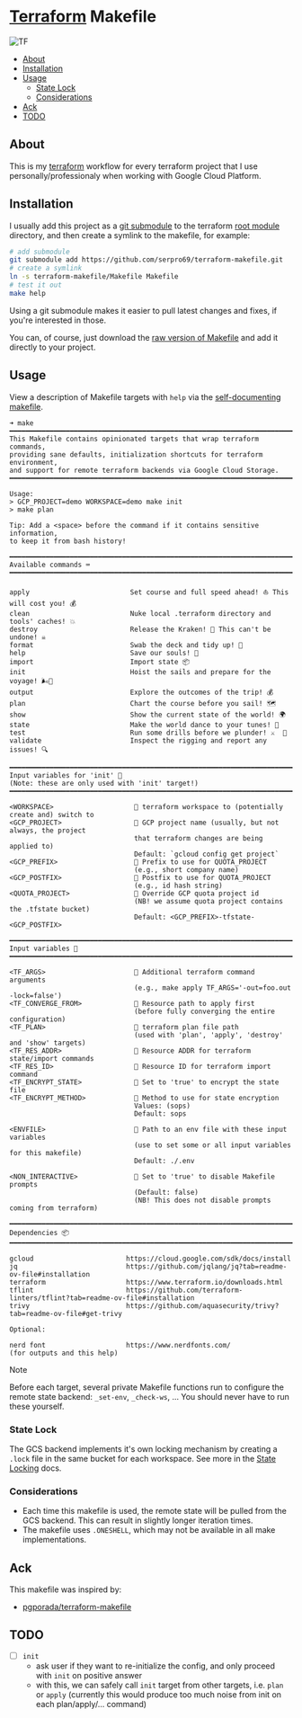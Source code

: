 # [Terraform](https://www.terraform.io/) Makefile

![TF](https://img.shields.io/badge/Terraform%20Version-%3E%3D1.0.0-purple.svg)

<!--toc:start-->
- [About](#about)
- [Installation](#installation)
- [Usage](#usage)
  - [State Lock](#state-lock)
  - [Considerations](#considerations)
- [Ack](#ack)
- [TODO](#todo)
<!--toc:end-->

## About

This is my [terraform](https://www.terraform.io/) workflow for every terraform project that I use personally/professionaly when working with Google Cloud Platform.

## Installation

I usually add this project as a [git submodule](https://git-scm.com/book/en/v2/Git-Tools-Submodules) to the terraform [root module](https://developer.hashicorp.com/terraform/language/modules#the-root-module) directory, and then create a symlink to the makefile, for example:

```bash
# add submodule 
git submodule add https://github.com/serpro69/terraform-makefile.git
# create a symlink
ln -s terraform-makefile/Makefile Makefile
# test it out
make help
```

Using a git submodule makes it easier to pull latest changes and fixes, if you're interested in those.

You can, of course, just download the [raw version of Makefile](https://raw.githubusercontent.com/serpro69/terraform-makefile/master/Makefile) and add it directly to your project.

## Usage

View a description of Makefile targets with `help` via the [self-documenting makefile](https://marmelab.com/blog/2016/02/29/auto-documented-makefile.html).

```text
➜ make
━━━━━━━━━━━━━━━━━━━━━━━━━━━━━━━━━━━━━━━━━━━━━━━━━━━━━━━━━━━━━━━━━━━━━━━━━━━━━━━━━━━━━━━━━━
This Makefile contains opinionated targets that wrap terraform commands,
providing sane defaults, initialization shortcuts for terraform environment,
and support for remote terraform backends via Google Cloud Storage.
━━━━━━━━━━━━━━━━━━━━━━━━━━━━━━━━━━━━━━━━━━━━━━━━━━━━━━━━━━━━━━━━━━━━━━━━━━━━━━━━━━━━━━━━━━

Usage:
> GCP_PROJECT=demo WORKSPACE=demo make init
> make plan

Tip: Add a <space> before the command if it contains sensitive information,
to keep it from bash history!

━━━━━━━━━━━━━━━━━━━━━━━━━━━━━━━━━━━━━━━━━━━━━━━━━━━━━━━━━━━━━━━━━━━━━━━━━━━━━━━━━━━━━━━━━━
Available commands ⌨️
━━━━━━━━━━━━━━━━━━━━━━━━━━━━━━━━━━━━━━━━━━━━━━━━━━━━━━━━━━━━━━━━━━━━━━━━━━━━━━━━━━━━━━━━━━

apply                         Set course and full speed ahead! ⛵ This will cost you! 💰
clean                         Nuke local .terraform directory and tools' caches! 💥
destroy                       Release the Kraken! 🐙 This can't be undone! ☠️
format                        Swab the deck and tidy up! 🧹
help                          Save our souls! 🛟
import                        Import state 📦
init                          Hoist the sails and prepare for the voyage! 🌬️💨
output                        Explore the outcomes of the trip! 💰
plan                          Chart the course before you sail! 🗺️
show                          Show the current state of the world! 🌍
state                         Make the world dance to your tunes! 🎻
test                          Run some drills before we plunder! ⚔️  🏹
validate                      Inspect the rigging and report any issues! 🔍

━━━━━━━━━━━━━━━━━━━━━━━━━━━━━━━━━━━━━━━━━━━━━━━━━━━━━━━━━━━━━━━━━━━━━━━━━━━━━━━━━━━━━━━━━━
Input variables for 'init' 🧮
(Note: these are only used with 'init' target!)
━━━━━━━━━━━━━━━━━━━━━━━━━━━━━━━━━━━━━━━━━━━━━━━━━━━━━━━━━━━━━━━━━━━━━━━━━━━━━━━━━━━━━━━━━━

<WORKSPACE>                    󱁢 terraform workspace to (potentially create and) switch to
<GCP_PROJECT>                  󱇶 GCP project name (usually, but not always, the project
                               that terraform changes are being applied to)
                               Default: `gcloud config get project`
<GCP_PREFIX>                   󰾺 Prefix to use for QUOTA_PROJECT
                               (e.g., short company name)
<GCP_POSTFIX>                  󰾺 Postfix to use for QUOTA_PROJECT
                               (e.g., id hash string)
<QUOTA_PROJECT>                 Override GCP quota project id
                               (NB! we assume quota project contains the .tfstate bucket)
                               Default: <GCP_PREFIX>-tfstate-<GCP_POSTFIX>

━━━━━━━━━━━━━━━━━━━━━━━━━━━━━━━━━━━━━━━━━━━━━━━━━━━━━━━━━━━━━━━━━━━━━━━━━━━━━━━━━━━━━━━━━━
Input variables 🧮
━━━━━━━━━━━━━━━━━━━━━━━━━━━━━━━━━━━━━━━━━━━━━━━━━━━━━━━━━━━━━━━━━━━━━━━━━━━━━━━━━━━━━━━━━━

<TF_ARGS>                      󱁢 Additional terraform command arguments
                               (e.g., make apply TF_ARGS='-out=foo.out -lock=false')
<TF_CONVERGE_FROM>             󱁢 Resource path to apply first
                               (before fully converging the entire configuration)
<TF_PLAN>                      󱁢 terraform plan file path
                               (used with 'plan', 'apply', 'destroy' and 'show' targets)
<TF_RES_ADDR>                  󱁢 Resource ADDR for terraform state/import commands
<TF_RES_ID>                    󱁢 Resource ID for terraform import command
<TF_ENCRYPT_STATE>             󱁢 Set to 'true' to encrypt the state file
<TF_ENCRYPT_METHOD>            󱁢 Method to use for state encryption
                               Values: (sops)
                               Default: sops

<ENVFILE>                       Path to an env file with these input variables
                               (use to set some or all input variables for this makefile)
                               Default: ./.env

<NON_INTERACTIVE>               Set to 'true' to disable Makefile prompts
                               (Default: false)
                               (NB! This does not disable prompts coming from terraform)

━━━━━━━━━━━━━━━━━━━━━━━━━━━━━━━━━━━━━━━━━━━━━━━━━━━━━━━━━━━━━━━━━━━━━━━━━━━━━━━━━━━━━━━━━━
Dependencies 📦
━━━━━━━━━━━━━━━━━━━━━━━━━━━━━━━━━━━━━━━━━━━━━━━━━━━━━━━━━━━━━━━━━━━━━━━━━━━━━━━━━━━━━━━━━━

gcloud                       https://cloud.google.com/sdk/docs/install
jq                           https://github.com/jqlang/jq?tab=readme-ov-file#installation
terraform                    https://www.terraform.io/downloads.html
tflint                       https://github.com/terraform-linters/tflint?tab=readme-ov-file#installation
trivy                        https://github.com/aquasecurity/trivy?tab=readme-ov-file#get-trivy

Optional:

nerd font                    https://www.nerdfonts.com/
(for outputs and this help)
```

> [!NOTE]
> Before each target, several private Makefile functions run to configure the remote state backend: `_set-env`, `_check-ws`, ...
> You should never have to run these yourself.

### State Lock

The GCS backend implements it's own locking mechanism by creating a `.lock` file in the same bucket for each workspace.
See more in the [State Locking](https://developer.hashicorp.com/terraform/language/state/locking) docs.

### Considerations

- Each time this makefile is used, the remote state will be pulled from the GCS backend. This can result in slightly longer iteration times.
- The makefile uses `.ONESHELL`, which may not be available in all make implementations.

## Ack

This makefile was inspired by:

- [pgporada/terraform-makefile](https://github.com/pgporada/terraform-makefile)

## TODO

- [ ] `init`
  - ask user if they want to re-initialize the config, and only proceed with `init` on positive answer
  - with this, we can safely call `init` target from other targets, i.e. `plan` or `apply` (currently this would produce too much noise from init on each plan/apply/... command)
